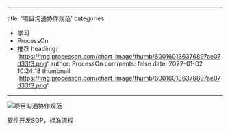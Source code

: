 
---
title: '项目沟通协作规范'
categories: 
 - 学习
 - ProcessOn
 - 推荐
headimg: 'https://img.processon.com/chart_image/thumb/600160136376897ae07d33f3.png'
author: ProcessOn
comments: false
date: 2022-01-02 10:24:18
thumbnail: 'https://img.processon.com/chart_image/thumb/600160136376897ae07d33f3.png'
---

<div>   
<img class="thumb" alt="项目沟通协作规范" src="https://img.processon.com/chart_image/thumb/600160136376897ae07d33f3.png" referrerpolicy="no-referrer">
<p>软件开发SOP，标准流程</p>  
</div>
            